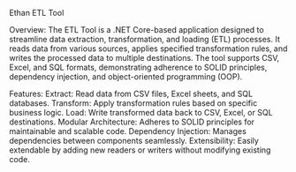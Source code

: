 Ethan ETL Tool

Overview:
The ETL Tool is a .NET Core-based application designed to streamline data extraction, transformation, and loading (ETL) processes. 
It reads data from various sources, applies specified transformation rules, and writes the processed data to multiple destinations. 
The tool supports CSV, Excel, and SQL formats, demonstrating adherence to SOLID principles, dependency injection, and object-oriented programming (OOP).

Features:
Extract: Read data from CSV files, Excel sheets, and SQL databases.
Transform: Apply transformation rules based on specific business logic.
Load: Write transformed data back to CSV, Excel, or SQL destinations.
Modular Architecture: Adheres to SOLID principles for maintainable and scalable code.
Dependency Injection: Manages dependencies between components seamlessly.
Extensibility: Easily extendable by adding new readers or writers without modifying existing code.

